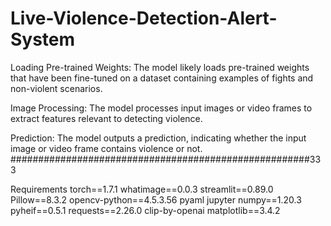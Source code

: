 # Live-Violence-Detection-Alert-System
Loading Pre-trained Weights: The model likely loads pre-trained weights that have been fine-tuned on a dataset containing examples of fights and non-violent scenarios.

Image Processing: The model processes input images or video frames to extract features relevant to detecting violence.

Prediction: The model outputs a prediction, indicating whether the input image or video frame contains violence or not.
######################################################333

Requirements
torch==1.7.1
whatimage==0.0.3
streamlit==0.89.0
Pillow==8.3.2
opencv-python==4.5.3.56
pyaml
jupyter
numpy==1.20.3
pyheif==0.5.1
requests==2.26.0
clip-by-openai
matplotlib==3.4.2
